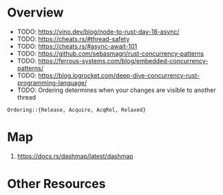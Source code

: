 # Overview


- TODO: https://vino.dev/blog/node-to-rust-day-18-async/
- TODO: https://cheats.rs/#thread-safety
- TODO: https://cheats.rs/#async-await-101
- TODO: https://github.com/sebasmagri/rust-concurrency-patterns
- TODO: https://ferrous-systems.com/blog/embedded-concurrency-patterns/
- TODO: https://blog.logrocket.com/deep-dive-concurrency-rust-programming-language/
- TODO: Ordering determines when your changes are visible to another thread

```
Ordering::{Release, Acquire, AcqRel, Relaxed}
```


# Map
1. https://docs.rs/dashmap/latest/dashmap


# Other Resources

